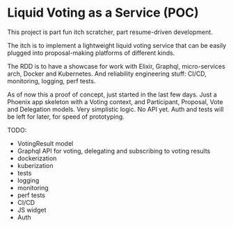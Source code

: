 # Liquid Voting as a Service (POC)

This project is part fun itch scratcher, part resume-driven development.

The itch is to implement a lightweight liquid voting service that can be easily plugged into proposal-making platforms of different kinds.

The RDD is to have a showcase for work with Elixir, Graphql, micro-services arch, Docker and Kubernetes. And reliability engineering stuff: CI/CD, monitoring, logging, perf tests.

As of now this a proof of concept, just started in the last few days. Just a Phoenix app skeleton with a Voting context, and Participant, Proposal, Vote and Delegation models. Very simplistic logic. No API yet. Auth and tests will be left for later, for speed of prototyping.

TODO:

* VotingResult model
* Graphql API for voting, delegating and subscribing to voting results
* dockerization
* kuberization
* tests
* logging
* monitoring
* perf tests
* CI/CD
* JS widget
* Auth
